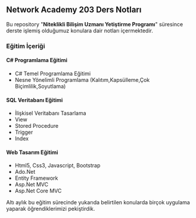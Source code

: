 ## Network Academy 203 Ders Notları
Bu repository "**Niteklikli Bilişim Uzmanı Yetiştirme Programı**" süresince derste işlemiş olduğumuz konulara dair notları içermektedir.

### Eğitim İçeriği

#### C# Programlama Eğitimi
* C# Temel Programlama Eğitimi
* Nesne Yönelimli Programlama (Kalıtım,Kapsülleme,Çok Biçimlilik,Soyutlama)

#### SQL Veritabanı Eğitimi
* İlişkisel Veritabanı Tasarlama
* View
* Stored Procedure
* Trigger
* Index

#### Web Tasarım Eğitimi
* Html5, Css3, Javascript, Bootstrap
* Ado.Net
* Entity Framework
* Asp.Net MVC 
* Asp.Net Core MVC

Altı aylık bu eğitim sürecinde yukarıda belirtilen konularda birçok uygulama yaparak öğrendiklerimizi pekiştirdik.
